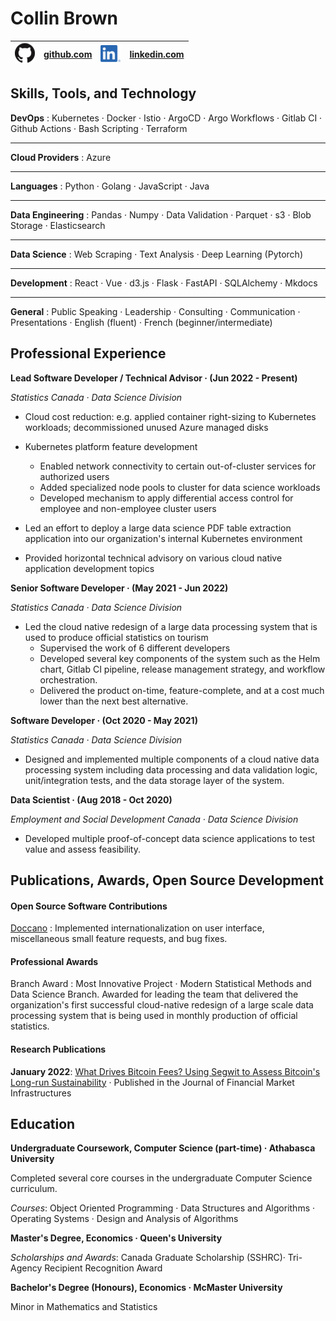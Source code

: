 Collin Brown
============


| ![github](img/github.png ) | [github.com](https://github.com/collinbrown95) | ![linkedin](img/linkedin.png) | [linkedin.com](https://ca.linkedin.com/in/collin-brown-499a4580) |
| -------------------------- | ---------------------------------------------- | ----------------------------- | ---------------------------------------------------------------- |

Skills, Tools, and Technology
-----------------------------

**DevOps**
: Kubernetes · Docker · Istio · ArgoCD · Argo Workflows · Gitlab CI · Github Actions · Bash Scripting · Terraform 

------------------------

**Cloud Providers**
: Azure                                                                                                           

------------------------

**Languages**
: Python · Golang · JavaScript · Java                                                                             

------------------------

**Data Engineering**
: Pandas · Numpy · Data Validation · Parquet · s3 · Blob Storage · Elasticsearch                                  

------------------------

**Data Science**
: Web Scraping · Text Analysis · Deep Learning (Pytorch)                                                          

------------------------

**Development**
: React · Vue · d3.js · Flask · FastAPI · SQLAlchemy · Mkdocs                                                     

------------------------

**General**
: Public Speaking · Leadership · Consulting · Communication · Presentations · English (fluent) · French (beginner/intermediate)                                                                                      


Professional Experience
-----------------------

**Lead Software Developer / Technical Advisor · (Jun 2022 - Present)**

*Statistics Canada · Data Science Division*

* Cloud cost reduction: e.g. applied container right-sizing to Kubernetes workloads; decommissioned unused Azure managed disks

* Kubernetes platform feature development
  * Enabled network connectivity to certain out-of-cluster services for authorized users
  * Added specialized node pools to cluster for data science workloads
  * Developed mechanism to apply differential access control for employee and non-employee cluster users

* Led an effort to deploy a large data science PDF table extraction application into our organization's internal Kubernetes environment

* Provided horizontal technical advisory on various cloud native application development topics

**Senior Software Developer · (May 2021 - Jun 2022)**

*Statistics Canada · Data Science Division*

* Led the cloud native redesign of a large data processing system that is used to produce official statistics on tourism
  * Supervised the work of 6 different developers
  * Developed several key components of the system such as the Helm chart, Gitlab CI pipeline, release management strategy, and workflow orchestration.
  * Delivered the product on-time, feature-complete, and at a cost much lower than the next best alternative.

**Software Developer · (Oct 2020 - May 2021)**

*Statistics Canada · Data Science Division*

* Designed and implemented multiple components of a cloud native data processing system including data processing and data validation logic, unit/integration tests, and the data storage layer of the system.

**Data Scientist · (Aug 2018 - Oct 2020)**

*Employment and Social Development Canada · Data Science Division*

* Developed multiple proof-of-concept data science applications to test value and assess feasibility.

Publications, Awards, Open Source Development
---------------------------------------------

#### **Open Source Software Contributions**

[Doccano](https://github.com/doccano/doccano)
: Implemented internationalization on user interface, miscellaneous small feature requests, and bug fixes.

#### **Professional Awards**

Branch Award
: Most Innovative Project · Modern Statistical Methods and Data Science Branch. Awarded for leading the team that delivered the organization's first successful cloud-native redesign of a large scale data processing system that is being used in monthly production of official statistics.

#### **Research Publications**

**January 2022**: [What Drives Bitcoin Fees? Using Segwit to Assess Bitcoin's Long-run Sustainability](https://www.risk.net/journal-of-financial-market-infrastructures/7914886/what-drives-bitcoin-fees-using-segwit-to-assess-bitcoins-long-run-sustainability) · Published in the Journal of Financial Market Infrastructures

Education
---------

**Undergraduate Coursework, Computer Science (part-time) · Athabasca University**

Completed several core courses in the undergraduate Computer Science curriculum. 

*Courses*: Object Oriented Programming · Data Structures and Algorithms · Operating Systems · Design and Analysis of Algorithms

**Master's Degree, Economics · Queen's University**

*Scholarships and Awards*: Canada Graduate Scholarship (SSHRC)· Tri-Agency Recipient Recognition Award

**Bachelor's Degree (Honours), Economics · McMaster University**

Minor in Mathematics and Statistics
